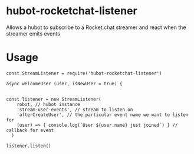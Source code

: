 # hubot-rocketchat-listener
Allows a hubot to subscribe to a Rocket.chat streamer and react when the streamer emits events

# Usage

```
const StreamListener = require('hubot-rocketchat-listener')

async welcomeUser (user, isNewUser = true) {


const listener = new StreamListener(
    robot, // hubot instance
    'stream-user-events', // stream to listen on
    'afterCreateUser', // the particular event name we want to listen for
    (user) => { console.log(`User ${user.name} just joined`) } // callback for event
  )
  
listener.listen()
```
